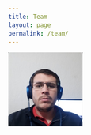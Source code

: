 ```yaml
---
title: Team
layout: page
permalink: /team/
---
```


<img src="teampics/ayrton.jpg" width=150 height=150 style="float: left">
